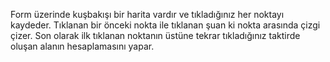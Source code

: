 Form üzerinde kuşbakışı bir harita vardır ve tıkladığınız her noktayı kaydeder. Tıklanan bir önceki nokta ile tıklanan şuan ki nokta arasında çizgi çizer. Son olarak ilk tıklanan noktanın üstüne tekrar tıkladığınız taktirde oluşan alanın hesaplamasını yapar.